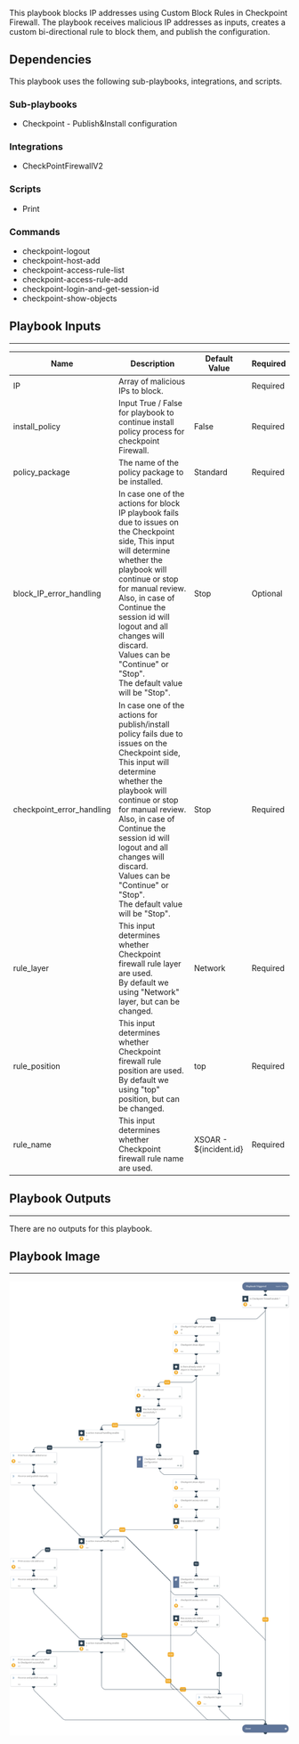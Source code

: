 This playbook blocks IP addresses using Custom Block Rules in Checkpoint Firewall.
The playbook receives malicious IP addresses as inputs, creates a custom bi-directional rule to block them, and publish the configuration.

## Dependencies
This playbook uses the following sub-playbooks, integrations, and scripts.

### Sub-playbooks
* Checkpoint - Publish&Install configuration

### Integrations
* CheckPointFirewallV2

### Scripts
* Print

### Commands
* checkpoint-logout
* checkpoint-host-add
* checkpoint-access-rule-list
* checkpoint-access-rule-add
* checkpoint-login-and-get-session-id
* checkpoint-show-objects

## Playbook Inputs
---

| **Name** | **Description** | **Default Value** | **Required** |
| --- | --- | --- | --- |
| IP | Array of malicious IPs to block. |  | Required |
| install_policy | Input True / False for playbook to continue install policy process for checkpoint Firewall. | False | Required |
| policy_package | The name of the policy package to be installed. | Standard | Required |
| block_IP_error_handling | In case one of the actions for block IP playbook fails due to issues on the Checkpoint side, This input will determine whether the playbook will continue or stop for manual review. Also, in case of Continue the session id will logout and all changes will discard.<br/>Values can be "Continue" or "Stop".<br/>The default value will be "Stop". | Stop | Optional |
| checkpoint_error_handling | In case one of the actions for publish/install policy fails due to issues on the Checkpoint side, This input will determine whether the playbook will continue or stop for manual review. Also, in case of Continue the session id will logout and all changes will discard.<br/>Values can be "Continue" or "Stop".<br/>The default value will be "Stop". | Stop | Required |
| rule_layer | This input determines whether Checkpoint firewall rule layer  are used.<br/>By default we using "Network" layer, but can be changed. | Network | Required |
| rule_position | This input determines whether Checkpoint firewall rule position  are used.<br/>By default we using "top" position, but can be changed. | top | Required |
| rule_name | This input determines whether Checkpoint firewall rule name are used. | XSOAR - ${incident.id} | Required |

## Playbook Outputs
---
There are no outputs for this playbook.

## Playbook Image
---
![Checkpoint - Block IP - Custom Block Rule](../doc_files/Checkpoint_-_Block_IP_-_Custom_Block_Rule.png)